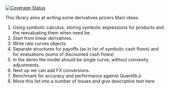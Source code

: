 [![Coverage Status](https://coveralls.io/repos/github/aleCombi/juliaExperiment/badge.svg?branch=master&cache-control=no-cache)](https://coveralls.io/github/aleCombi/juliaExperiment?branch=master)

This library aims at writing some derivatives pricers
Main ideas:
  1. Using symbolic calculus, storing symbolic expressions for products and the reevaluating them when need be.
  2. Start from linear derivatives.
  3. Write rate curves objects.
  4. Separate structures for payoffs (as in list of symbolic cash flows) and for evaluations (sums of discounted cash flows)
  5. In the demo the model should be single curve, without convexity adjustments.
  6. Next up we can add FX conversions.
  7. Benchmark for accuracy and performance against Quantlib.jl.
  8. Move this list into a number of Issues and give descriptive text here
